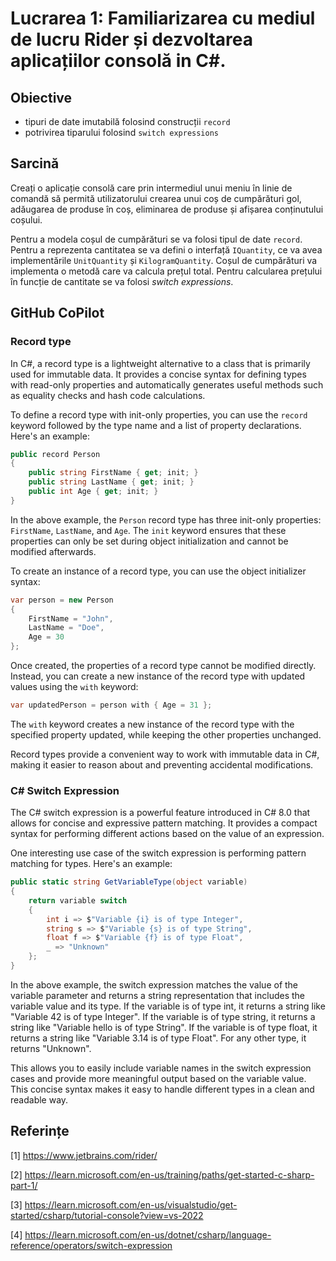 # Lucrarea 1: Familiarizarea cu mediul de lucru Rider și dezvoltarea aplicațiilor consolă in C#.

## Obiective

* tipuri de date imutabilă folosind construcții `record`
* potrivirea tiparului folosind `switch expressions`

## Sarcină

Creați o aplicație consolă care prin intermediul unui meniu în linie de comandă să permită utilizatorului crearea unui coș de cumpărături gol, adăugarea de produse în coș, eliminarea de produse și afișarea conținutului coșului.

Pentru a modela coșul de cumpărături se va folosi tipul de date `record`. Pentru a reprezenta cantitatea se va defini o interfață `IQuantity`, ce va avea implementările `UnitQuantity` și `KilogramQuantity`. Coșul de cumpărături va implementa o metodă care va calcula prețul total. Pentru calcularea prețului în funcție de cantitate se va folosi *switch expressions*.

## GitHub CoPilot

### Record type

In C#, a record type is a lightweight alternative to a class that is primarily used for immutable data. It provides a concise syntax for defining types with read-only properties and automatically generates useful methods such as equality checks and hash code calculations.

To define a record type with init-only properties, you can use the `record` keyword followed by the type name and a list of property declarations. Here's an example:

```csharp
public record Person
{
    public string FirstName { get; init; }
    public string LastName { get; init; }
    public int Age { get; init; }
}
```

In the above example, the `Person` record type has three init-only properties: `FirstName`, `LastName`, and `Age`. The `init` keyword ensures that these properties can only be set during object initialization and cannot be modified afterwards.

To create an instance of a record type, you can use the object initializer syntax:

```csharp
var person = new Person
{
    FirstName = "John",
    LastName = "Doe",
    Age = 30
};
```

Once created, the properties of a record type cannot be modified directly. Instead, you can create a new instance of the record type with updated values using the `with` keyword:

```csharp
var updatedPerson = person with { Age = 31 };
```

The `with` keyword creates a new instance of the record type with the specified property updated, while keeping the other properties unchanged.

Record types provide a convenient way to work with immutable data in C#, making it easier to reason about and preventing accidental modifications.


### C# Switch Expression

The C# switch expression is a powerful feature introduced in C# 8.0 that allows for concise and expressive pattern matching. It provides a compact syntax for performing different actions based on the value of an expression.

One interesting use case of the switch expression is performing pattern matching for types. Here's an example:

```csharp
public static string GetVariableType(object variable)
{
    return variable switch
    {
        int i => $"Variable {i} is of type Integer",
        string s => $"Variable {s} is of type String",
        float f => $"Variable {f} is of type Float",
        _ => "Unknown"
    };
}
```

In the above example, the switch expression matches the value of the variable parameter and returns a string representation that includes the variable value and its type. If the variable is of type int, it returns a string like "Variable 42 is of type Integer". If the variable is of type string, it returns a string like "Variable hello is of type String". If the variable is of type float, it returns a string like "Variable 3.14 is of type Float". For any other type, it returns "Unknown".

This allows you to easily include variable names in the switch expression cases and provide more meaningful output based on the variable value. This concise syntax makes it easy to handle different types in a clean and readable way.

## Referințe

[1] https://www.jetbrains.com/rider/

[2] https://learn.microsoft.com/en-us/training/paths/get-started-c-sharp-part-1/

[3] https://learn.microsoft.com/en-us/visualstudio/get-started/csharp/tutorial-console?view=vs-2022

[4] https://learn.microsoft.com/en-us/dotnet/csharp/language-reference/operators/switch-expression


